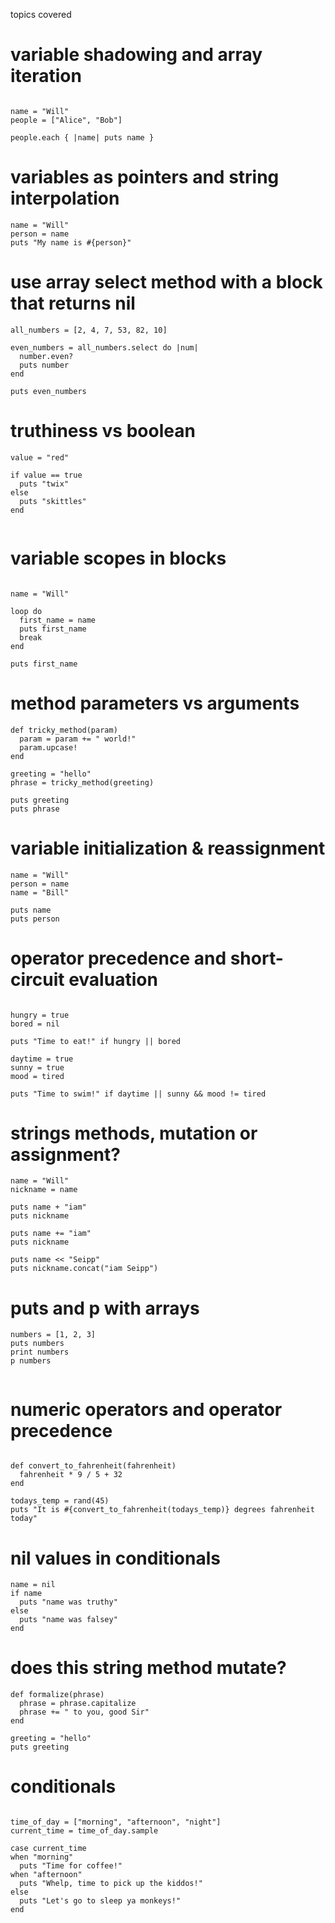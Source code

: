 topics covered

# variable shadowing and array iteration
```

name = "Will"
people = ["Alice", "Bob"]

people.each { |name| puts name }

```
# variables as pointers and string interpolation
```
name = "Will"
person = name
puts "My name is #{person}"
```

# use array select method with a block that returns nil

```
all_numbers = [2, 4, 7, 53, 82, 10]

even_numbers = all_numbers.select do |num|
  number.even?
  puts number
end

puts even_numbers

```

# truthiness vs boolean
```
value = "red"

if value == true
  puts "twix"
else
  puts "skittles"
end


```
# variable scopes in blocks
```

name = "Will"

loop do
  first_name = name
  puts first_name
  break
end

puts first_name

```
# method parameters vs arguments
```
def tricky_method(param)
  param = param += " world!"
  param.upcase!
end

greeting = "hello"
phrase = tricky_method(greeting)

puts greeting
puts phrase

```

# variable initialization & reassignment
```
name = "Will"
person = name
name = "Bill"

puts name
puts person
```

# operator precedence and short-circuit evaluation
```

hungry = true
bored = nil

puts "Time to eat!" if hungry || bored

daytime = true
sunny = true
mood = tired

puts "Time to swim!" if daytime || sunny && mood != tired

```

# strings methods, mutation or assignment?
```
name = "Will"
nickname = name

puts name + "iam"
puts nickname

puts name += "iam"
puts nickname

puts name << "Seipp"
puts nickname.concat("iam Seipp")

```

# puts and p with arrays

```
numbers = [1, 2, 3]
puts numbers
print numbers
p numbers


```

# numeric operators and operator precedence
```

def convert_to_fahrenheit(fahrenheit)
  fahrenheit * 9 / 5 + 32
end

todays_temp = rand(45)
puts "It is #{convert_to_fahrenheit(todays_temp)} degrees fahrenheit today"

```

# nil values in conditionals
```
name = nil
if name
  puts "name was truthy"
else
  puts "name was falsey"
end
```

# does this string method mutate?
```
def formalize(phrase)
  phrase = phrase.capitalize
  phrase += " to you, good Sir"
end

greeting = "hello"
puts greeting

```

# conditionals
```

time_of_day = ["morning", "afternoon", "night"]
current_time = time_of_day.sample

case current_time
when "morning"
  puts "Time for coffee!"
when "afternoon"
  puts "Whelp, time to pick up the kiddos!"
else
  puts "Let's go to sleep ya monkeys!"
end

```
